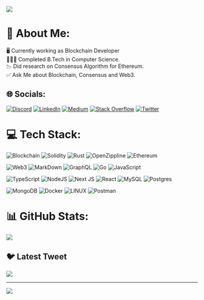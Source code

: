 ![](https://i.imgur.com/XZkupDd.gif)



# 💫 About Me:
🖥️ Currently working as Blockchain Developer<br>🧑🏻‍🎓 Completed B.Tech in Computer Science.<br>📉 Did research on Consensus Algorithm for Ethereum.<br>✅ Ask Me about Blockchain, Consensus and Web3.<br>


## 🌐 Socials:
[![Discord](https://img.shields.io/badge/Discord-%237289DA.svg?logo=discord&logoColor=white)](https://discord.gg/NaveenArali#8738) [![LinkedIn](https://img.shields.io/badge/LinkedIn-%230077B5.svg?logo=linkedin&logoColor=white)](https://www.linkedin.com/in/naveen-arali-b04747170/) [![Medium](https://img.shields.io/badge/Medium-12100E?logo=medium&logoColor=white)](https://medium.com/@naveenarali) [![Stack Overflow](https://img.shields.io/badge/-Stackoverflow-FE7A16?logo=stack-overflow&logoColor=white)](https://stackoverflow.com/users/21474526/naveen-arali) [![Twitter](https://img.shields.io/badge/Twitter-%231DA1F2.svg?logo=Twitter&logoColor=white)](https://twitter.com/0xnaveenarali) 

# 💻 Tech Stack:
![Blockchain](https://img.shields.io/badge/Blockchain-121D33?logo=blockchaindotcom&logoColor=fff&style=for-the-badge) ![Solidity](https://img.shields.io/badge/Solidity-e6e6e6?style=for-the-badge&logo=solidity&logoColor=black) ![Rust](https://img.shields.io/badge/Rust-black?style=for-the-badge&logo=rust&logoColor=#E57324) ![OpenZippline](https://img.shields.io/badge/OpenZeppelin-4E5EE4?logo=OpenZeppelin&logoColor=fff&style=for-the-badge) ![Ethereum](https://img.shields.io/badge/Ethereum-3C3C3D?style=for-the-badge&logo=Ethereum&logoColor=white)

![Web3](https://img.shields.io/badge/web3.js-F16822?style=for-the-badge&logo=web3.js&logoColor=white) ![MarkDown](https://img.shields.io/badge/Markdown-000000?style=for-the-badge&logo=markdown&logoColor=white) ![GraphQL](https://img.shields.io/badge/-GraphQL-E10098?style=for-the-badge&logo=graphql&logoColor=white) ![Go](https://img.shields.io/badge/go-%2300ADD8.svg?style=for-the-badge&logo=go&logoColor=white) ![JavaScript](https://img.shields.io/badge/javascript-%23323330.svg?style=for-the-badge&logo=javascript&logoColor=%23F7DF1E) 

![TypeScript](https://img.shields.io/badge/typescript-%23007ACC.svg?style=for-the-badge&logo=typescript&logoColor=white) ![NodeJS](https://img.shields.io/badge/node.js-6DA55F?style=for-the-badge&logo=node.js&logoColor=white) ![Next JS](https://img.shields.io/badge/Next-black?style=for-the-badge&logo=next.js&logoColor=white) ![React](https://img.shields.io/badge/react-%2320232a.svg?style=for-the-badge&logo=react&logoColor=%2361DAFB) ![MySQL](https://img.shields.io/badge/mysql-%2300f.svg?style=for-the-badge&logo=mysql&logoColor=white) ![Postgres](https://img.shields.io/badge/postgres-%23316192.svg?style=for-the-badge&logo=postgresql&logoColor=white)

![MongoDB](https://img.shields.io/badge/MongoDB-%234ea94b.svg?style=for-the-badge&logo=mongodb&logoColor=white) ![Docker](https://img.shields.io/badge/docker-%230db7ed.svg?style=for-the-badge&logo=docker&logoColor=white) ![LINUX](https://img.shields.io/badge/Linux-FCC624?style=for-the-badge&logo=linux&logoColor=black) ![Postman](https://img.shields.io/badge/Postman-FF6C37?style=for-the-badge&logo=postman&logoColor=white)
# 📊 GitHub Stats:

![](https://github-readme-stats.vercel.app/api/top-langs/?username=0xminer11&theme=dark&hide_border=false&include_all_commits=true&count_private=true&layout=compact)

## 🐦 Latest Tweet
[![](https://gtce.itsvg.in/api?username=https://twitter.com/0xnaveenarali)](https://github.com/VishwaGauravIn/github-twitter-card-embed)

---
[![](https://visitcount.itsvg.in/api?id=0xminer11&icon=0&color=0)](https://visitcount.itsvg.in)

<!-- Proudly created with GPRM ( https://gprm.itsvg.in ) -->
